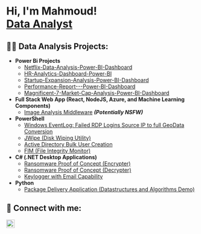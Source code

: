 <h1>Hi, I'm Mahmoud! <br/><a href="https://github.com/joshmadakor1">Data Analyst </a>

<h2>👨‍💻 Data Analysis Projects:</h2>

- <b>Power Bi Projects</b>
  - [Netflix-Data-Analysis-Power-BI-Dashboard](https://github.com/mahmhany/Netflix-Data-Analysis-Power-BI-Dashboard)
  - [HR-Analytics-Dashboard-Power-BI](https://github.com/mahmhany/-HR-Analytics-Dashboard-Power-BI)
  - [Startup-Expansion-Analysis-Power-BI-Dashboard](https://github.com/mahmhany/Startup-Expansion-Analysis-Power-BI-Dashboard)
  - [Performance-Report---Power-BI-Dashboard](https://github.com/mahmhany/Performance-Report---Power-BI-Dashboard)
  - [Magnificent-7-Market-Cap-Analysis-Power-BI-Dashboard](https://github.com/mahmhany/Magnificent-7-Market-Cap-Analysis-Power-BI-Dashboard/blob/main/README.md)
- <b>Full Stack Web App (React, NodeJS, Azure, and Machine Learning Components)</b>
  - [Image Analysis Middleware](https://github.com/joshmadakor1/4chan-Image-Analysis-Middleware-C964) <b><i>(Potentially NSFW)</b></i>
- <b>PowerShell</b>
  - [Windows EventLog: Failed RDP Logins Source IP to full GeoData Conversion](https://github.com/joshmadakor1/Sentinel-Lab)
  - [JWipe (Disk Wiping Utility)](https://github.com/joshmadakor1/Jwipe.PowerShell)
  - [Active Directory Bulk User Creation](https://github.com/joshmadakor1/AD_PS)
  - [FIM (File Integrity Monitor)](https://github.com/joshmadakor1/PowerShell-Integrity-FIM)
- <b>C# (.NET Desktop Applications)</b>
  - [Ransomware Proof of Concept (Encrypter)](https://github.com/joshmadakor1/EncrypterPOC)
  - [Ransomware Proof of Concept (Decrypter)](https://github.com/joshmadakor1/DecrypterPOC)
  - [Keylogger with Email Capability](https://github.com/joshmadakor1/Key-Logger-With-Email)
- <b>Python</b>
  - [Package Delivery Application (Datastructures and Algorithms Demo)](https://github.com/joshmadakor1/Package-Delivery-Pathfinding-Algorithm)


<h2> 🤳 Connect with me:</h2>
<img align="left" alt="JoshMadakor | LinkedIn" width="22px" src="https://cdn.jsdelivr.net/npm/simple-icons@v3/icons/linkedin.svg" />



[linkedin]: https://www.linkedin.com/in/mahmhany/

<!--
**joshmadakor1/joshmadakor1** is a ✨ _special_ ✨ repository because its `README.md` (this file) appears on your GitHub profile.

Here are some ideas to get you started:

- 🔭 I’m currently working on ...
- 🌱 I’m currently learning ...
- 👯 I’m looking to collaborate on ...
- 🤔 I’m looking for help with ...
- 💬 Ask me about ...
- 📫 How to reach me: ...
- 😄 Pronouns: ...
- ⚡ Fun fact: ...
-->
